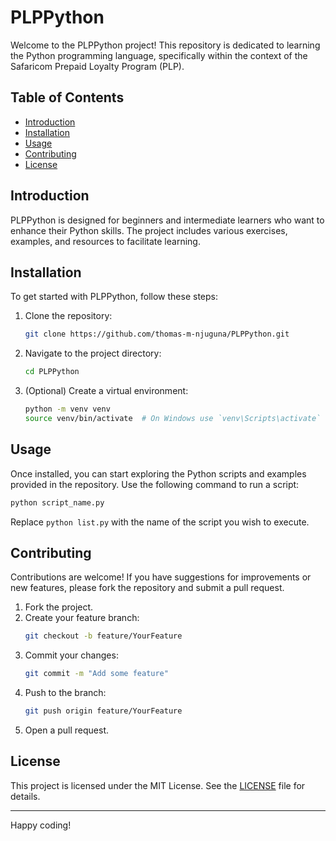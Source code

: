 # PLPPython

Welcome to the PLPPython project! This repository is dedicated to learning the Python programming language, specifically within the context of the Safaricom Prepaid Loyalty Program (PLP).

## Table of Contents
- [Introduction](#introduction)
- [Installation](#installation)
- [Usage](#usage)
- [Contributing](#contributing)
- [License](#license)

## Introduction

PLPPython is designed for beginners and intermediate learners who want to enhance their Python skills. The project includes various exercises, examples, and resources to facilitate learning.

## Installation

To get started with PLPPython, follow these steps:

1. Clone the repository:
   ```bash
   git clone https://github.com/thomas-m-njuguna/PLPPython.git
   ```
2. Navigate to the project directory:
   ```bash
   cd PLPPython
   ```
3. (Optional) Create a virtual environment:
   ```bash
   python -m venv venv
   source venv/bin/activate  # On Windows use `venv\Scripts\activate`
   ```

## Usage

Once installed, you can start exploring the Python scripts and examples provided in the repository. Use the following command to run a script:

```bash
python script_name.py
```

Replace `python list.py` with the name of the script you wish to execute.

## Contributing

Contributions are welcome! If you have suggestions for improvements or new features, please fork the repository and submit a pull request.

1. Fork the project.
2. Create your feature branch:
   ```bash
   git checkout -b feature/YourFeature
   ```
3. Commit your changes:
   ```bash
   git commit -m "Add some feature"
   ```
4. Push to the branch:
   ```bash
   git push origin feature/YourFeature
   ```
5. Open a pull request.

## License

This project is licensed under the MIT License. See the [LICENSE](LICENSE) file for details.

---

Happy coding!
